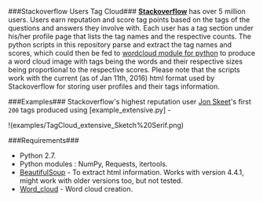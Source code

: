 ###Stackoverflow Users Tag Cloud###
[**Stackoverflow**](http://stackoverflow.com/) has over 5 million users. Users earn reputation and score tag points based on the tags of the questions and answers they involve with. Each user has a tag section under his/her profile page that lists the tag names and the respective counts. The python scripts in this repository parse and extract the tag names and scores, which could then be fed to [wordcloud module for python](https://github.com/amueller/word_cloud) to produce a word cloud image with tags being the words and their respective sizes being proportional to the respective scores. Please note that the scripts work with the current (as of Jan 11th, 2016) html format used by Stackoverflow for storing user profiles and their tags information.

###Examples###
Stackoverflow's highest reputation user [Jon Skeet](http://stackoverflow.com/users/22656/jon-skeet)'s first `200` tags produced using [example_extensive.py] -

!(examples/TagCloud_extensive_Sketch%20Serif.png)

###Requirements###
* Python 2.7.
* Python modules : NumPy, Requests, itertools.
* [BeautifulSoup](http://www.crummy.com/software/BeautifulSoup/) - To extract html information. Works with version 4.4.1, might work with older versions too, but not tested. 
* [Word_cloud](https://github.com/amueller/word_cloud) - Word cloud creation.
